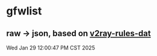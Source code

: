 # gfwlist
## raw -> json, based on [v2ray-rules-dat](https://github.com/Loyalsoldier/v2ray-rules-dat)
Wed Jan 29 12:00:47 PM CST 2025

